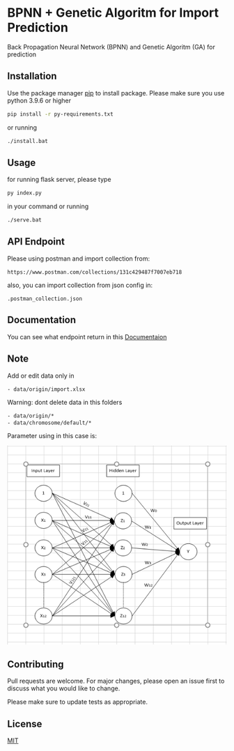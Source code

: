 # BPNN + Genetic Algoritm for Import Prediction

Back Propagation Neural Network (BPNN) and Genetic Algoritm (GA) for prediction

## Installation

Use the package manager [pip](https://pip.pypa.io/en/stable/) to install package. Please make sure you use python 3.9.6 or higher

```bash
pip install -r py-requirements.txt
```
or running 
```bash
./install.bat
```
## Usage
for running flask server, please type 
```bash
py index.py
```
in your command or running 
```bash
./serve.bat
```
## API Endpoint
Please using postman and import collection from:
```
https://www.postman.com/collections/131c429487f7007eb718
```

also, you can import collection from json config in:

```
.postman_collection.json
```
## Documentation
You can see what endpoint return in this [Documentaion](https://documenter.getpostman.com/view/1608603/UVsTr2mG)

## Note
Add or edit data only in
```
- data/origin/import.xlsx
```

Warning: dont delete data in this folders
```
- data/origin/*
- data/chromosome/default/*
```

Parameter using in this case is:

![How is Working](assets/how_is_working.png)

## Contributing
Pull requests are welcome. For major changes, please open an issue first to discuss what you would like to change.

Please make sure to update tests as appropriate.

## License
[MIT](https://choosealicense.com/licenses/mit/)

